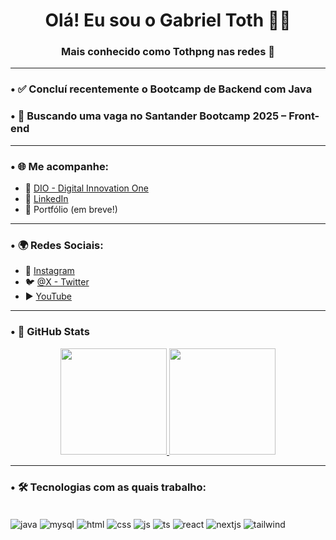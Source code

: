 <h1 align="center">Olá! Eu sou o Gabriel Toth 👨‍💻</h1>
<h3 align="center">Mais conhecido como <strong>Tothpng</strong> nas redes 👾</h3>

---

### • ✅ Concluí recentemente o Bootcamp de Backend com Java  
### • 🎯 Buscando uma vaga no Santander Bootcamp 2025 – Front-end  

---

### • 🌐 Me acompanhe:
- 👾 [DIO - Digital Innovation One](https://www.dio.me/users/toth_png)
- 💼 [LinkedIn](https://www.linkedin.com/in/tothpng/)
- 🧩 Portfólio (em breve!)

---

### • 🌍 Redes Sociais:
- 📸 [Instagram](https://www.instagram.com/tothpng/)
- 🐦 [@X - Twitter](https://x.com/tothpng)
- ▶️ [YouTube](https://www.youtube.com/@tothpng)

---

### • 🚀 GitHub Stats

<div align="center">
  <a href="https://github.com/tothpng">
    <img height="170em" src="https://github-readme-stats.vercel.app/api?username=tothpng&show_icons=true&theme=tokyonight&hide_border=true"/>
    <img height="170em" src="https://github-readme-stats.vercel.app/api/top-langs/?username=tothpng&layout=compact&theme=tokyonight&hide_border=true"/>
  </a>
</div>

---

### • 🛠️ Tecnologias com as quais trabalho:

<div style="display: inline_block"><br/>
  <img align="center" alt="java" src="https://img.shields.io/badge/Java-ED8B00?style=for-the-badge&logo=openjdk&logoColor=white">
  <img align="center" alt="mysql" src="https://img.shields.io/badge/MySQL-00000F?style=for-the-badge&logo=mysql&logoColor=white">
  <img align="center" alt="html" src="https://img.shields.io/badge/HTML5-E34F26?style=for-the-badge&logo=html5&logoColor=white">
  <img align="center" alt="css" src="https://img.shields.io/badge/CSS3-1572B6?style=for-the-badge&logo=css3&logoColor=white">
  <img align="center" alt="js" src="https://img.shields.io/badge/JavaScript-F7DF1E?style=for-the-badge&logo=javascript&logoColor=black">
  <img align="center" alt="ts" src="https://img.shields.io/badge/TypeScript-3178C6?style=for-the-badge&logo=typescript&logoColor=white">
  <img align="center" alt="react" src="https://img.shields.io/badge/React-61DAFB?style=for-the-badge&logo=react&logoColor=black">
  <img align="center" alt="nextjs" src="https://img.shields.io/badge/Next.js-000000?style=for-the-badge&logo=nextdotjs&logoColor=white">
  <img align="center" alt="tailwind" src="https://img.shields.io/badge/Tailwind_CSS-38B2AC?style=for-the-badge&logo=tailwind-css&logoColor=white">
</div>
